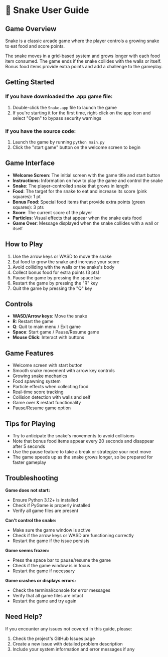 # 🐍 Snake User Guide

## Game Overview
Snake is a classic arcade game where the player controls 
a growing snake to eat food and score points. 

The snake moves in a grid-based system and grows longer with each food item consumed. 
The game ends if the snake collides with the walls or itself. 
Bonus food items provide extra points and add a challenge to the gameplay.

## Getting Started
### If you have downloaded the .app game file:
1. Double-click the `Snake.app` file to launch the game
2. If you're starting it for the first time, right-click on the app icon and select "Open" to bypass security warnings

### If you have the source code:
1. Launch the game by running `python main.py`
2. Click the "start game" button on the welcome screen to begin

## Game Interface
- **Welcome Screen**: The initial screen with the game title and start button
- **Instructions**: Information on how to play the game and control the snake
- **Snake**: The player-controlled snake that grows in length
- **Food**: The target for the snake to eat and increase its score (pink squares): 1 pt
- **Bonus Food**: Special food items that provide extra points (green squares): 3 pts
- **Score**: The current score of the player
- **Particles**: Visual effects that appear when the snake eats food
- **Game Over**: Message displayed when the snake collides with a wall or itself

## How to Play
1. Use the arrow keys or WASD to move the snake
2. Eat food to grow the snake and increase your score
3. Avoid colliding with the walls or the snake's body
4. Collect bonus food for extra points (3 pts)
5. Pause the game by pressing the space bar
6. Restart the game by pressing the "R" key
7. Quit the game by pressing the "Q" key

## Controls
- **WASD/Arrow keys**: Move the snake
- **R**: Restart the game
- **Q**: Quit to main menu / Exit game
- **Space**: Start game / Pause/Resume game
- **Mouse Click**: Interact with buttons

## Game Features
- Welcome screen with start button
- Smooth snake movement with arrow key controls
- Growing snake mechanics
- Food spawning system
- Particle effects when collecting food
- Real-time score tracking
- Collision detection with walls and self
- Game over & restart functionality
- Pause/Resume game option

## Tips for Playing
- Try to anticipate the snake's movements to avoid collisions
- Note that bonus food items appear every 20 seconds and disappear after 5 seconds
- Use the pause feature to take a break or strategize your next move
- The game speeds up as the snake grows longer, so be prepared for faster gameplay

## Troubleshooting
**Game does not start:**
- Ensure Python 3.12+ is installed
- Check if PyGame is properly installed
- Verify all game files are present

**Can't control the snake:**
- Make sure the game window is active
- Check if the arrow keys or WASD are functioning correctly
- Restart the game if the issue persists

**Game seems frozen:**
- Press the space bar to pause/resume the game
- Check if the game window is in focus
- Restart the game if necessary

**Game crashes or displays errors:**
- Check the terminal/console for error messages
- Verify that all game files are intact
- Restart the game and try again

## Need Help?
If you encounter any issues not covered in this guide, please:

1. Check the project's GitHub Issues page
2. Create a new issue with detailed problem description
3. Include your system information and error messages if any